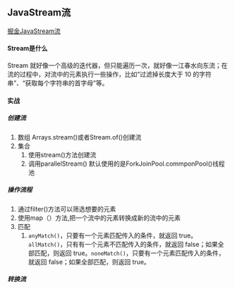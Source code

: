 ## JavaStream流

[掘金JavaStream流](https://juejin.im/post/5e83fa28e51d4546d23bfd73)

#### Stream是什么

Stream 就好像一个高级的迭代器，但只能遍历一次，就好像一江春水向东流；在流的过程中，对流中的元素执行一些操作，比如“过滤掉长度大于 10 的字符串”、“获取每个字符串的首字母”等。

#### 实战

##### 创建流

1. 数组 Arrays.stream()或者Stream.of()创建流
2. 集合 
   1. 使用stream()方法创建流 
   2. 调用parallelStream() 默认使用的是ForkJoinPool.commponPool()线程池

##### 操作流程

1. 通过filter()方法可以筛选想要的元素
2. 使用map（）方法,把一个流中的元素转换成新的流中的元素
3. 匹配
   1. `anyMatch()`，只要有一个元素匹配传入的条件，就返回 true。`allMatch()`，只有有一个元素不匹配传入的条件，就返回 false；如果全部匹配，则返回 true。`noneMatch()`，只要有一个元素匹配传入的条件，就返回 false；如果全部匹配，则返回 true。

##### 转换流